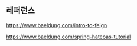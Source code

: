 

## 레퍼런스 ##

https://www.baeldung.com/intro-to-feign


https://www.baeldung.com/spring-hateoas-tutorial
